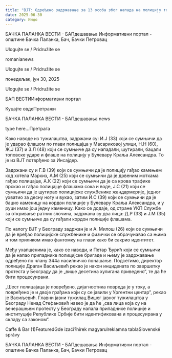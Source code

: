 ```yaml
---
title: "ВЈТ: Одређено задржавање за 13 особа због напада на полицију током протеста"
date: 2025-06-30
category: Инфо
---
```


БАЧКА ПАЛАНКА ВЕСТИ - БАПдешавања Информативни портал - општине Бачка Паланка, Бач, Бачки Петровац

Ulogujte se / Pridružite se

romanianews

Ulogujte se / Pridružite se

понедељак, јун 30, 2025

Ulogujte se / Pridružite se

БАП ВЕСТИИнформативни портал

Куцајте овдеПретражи

БАЧКА ПАЛАНКА ВЕСТИ - БАПдешавања news

type here...Претрага

Како наводе из тужилаштва, задржани су: И.Ј (33) који се сумњичи да је ударао флашом по глави полицајца у Масариковој улици, Н.Н (60), Ж.Ј (37) и З.Л (48) који се сумњиче да су нападали, шутирали, бацали топовске ударе и флаше на полицију у Булевару Краља Александра. То је из ВЈТ потврђено за Инсајдер.

Задржани су и Г.В (39) који се сумњичи да је полицију гађао камењем код хотела Маркиз, А.М (25) који се сумњичи да је дрвеним моткама гађао полицајце, А.К (22) који се сумњичи да је са крова трафике прскао и гађао полицајце флашама сока и воде, Ј.С (21) који се сумњичи да је шутирао полицијске службенике жандармерије, једног ухватио за десну ногу и вукао, затим И.С (39) који се сумњичи да је бацио каменицу на кордон полиције у Булевару Краља Александра, и у руци имао још једну каменицу.
Како се додаје, од стране УКП Службе за откривање ратних злочина, задржана су два лица: Д.Р (33) и Ј.М (35) који се сумњиче да су гађали кордон полиције флашама.


По налогу ВЈТ у Београду задржан је и А. Милош (26) који се сумњичи да је вређао полицијске службенике и физички се обрачунавао са њима и том приликом имао фантомку на глави како би сакрио идентитет.


Међу ухапшенима је, како се наводи, и Петар Ђурић који се сумњичи да је напао припаднике полицијске бригаде и њему је задржавање одређено по члану 344а насилничко понашање.
Подсетимо, директор полиције Драган Васиљевић рекао је након инцидената по завршетку протеста у Београду да је „више десетина хулигана приведено“, те да ће бити процесуирани.


„Шест полицајаца је повређено, дијагностика повреда је у току, а повређено је и двоје грађана који су се јавили у Ургентни центар”, рекао је Васиљевић.
Главни јавни тужилац Вишег јавног тужилаштва у Београду Ненад Стефановић навео је да ће „сва лица која су на вечерашњем протесту у Београду напала припаднике полиције и институције Републике Србије бити идентификована и процесуирана у складу са законом“.

Caffe & Bar (1)FeaturedGde izaći?hírek magyarulreklamna tablaSlovenské správy

БАЧКА ПАЛАНКА ВЕСТИ - БАПдешавања Информативни портал - општине Бачка Паланка, Бач, Бачки Петровац
